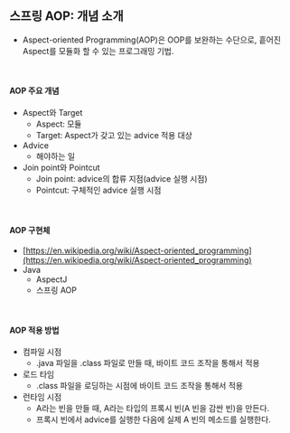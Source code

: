 ## 스프링 AOP: 개념 소개

* Aspect-oriented Programming(AOP)은 OOP를 보완하는 수단으로, 흩어진 Aspect를 모듈화 할 수 있는 프로그래밍 기법.

<br>

#### AOP 주요 개념

* Aspect와 Target
    * Aspect: 모듈
    * Target: Aspect가 갖고 있는 advice 적용 대상
* Advice
    * 해야하는 일
* Join point와 Pointcut
    * Join point: advice의 합류 지점(advice 실행 시점)
    * Pointcut: 구체적인 advice 실행 시점

<br>

#### AOP 구현체

* [https://en.wikipedia.org/wiki/Aspect-oriented_programming](https://en.wikipedia.org/wiki/Aspect-oriented_programming)
* Java
    * AspectJ
    * 스프링 AOP

<br>

#### AOP 적용 방법

* 컴파일 시점
    * .java 파일을 .class 파일로 만들 때, 바이트 코드 조작을 통해서 적용 
* 로드 타임
    * .class 파일을 로딩하는 시점에 바이트 코드 조작을 통해서 적용
* 런타임 시점
    * A라는 빈을 만들 때, A라는 타입의 프록시 빈(A 빈을 감싼 빈)을 만든다.
    * 프록시 빈에서 advice를 실행한 다음에 실제 A 빈의 메소드를 실행한다.
